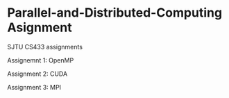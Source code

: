 # Parallel-and-Distributed-Computing Asignment

SJTU CS433 assignments

Assignemnt 1: OpenMP

Assignment 2: CUDA

Assignment 3: MPI
